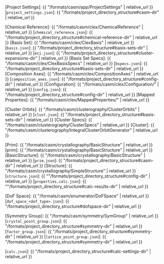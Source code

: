 [Project Settings]: {{ "/formats/casm/app/ProjectSettings" | relative_url }}
[`project_settings.json`]: {{ "/formats/project_directory_structure#casm-dir" | relative_url }}

[Chemical Reference]: {{ "/formats/casm/clex/ChemicalReference" | relative_url }}
[`chemical_reference.json`]: {{ "/formats/project_directory_structure#chemical-reference-dir" | relative_url }}
[Basis Set]: {{ "/formats/casm/clex/ClexBasis" | relative_url }}
[`basis.json`]: {{ "/formats/project_directory_structure#basis-sets-dir" | relative_url }}
[`eci.json`]: {{ "/formats/project_directory_structure#cluster-expansions-dir" | relative_url }}
[Basis Set Specs]: {{ "/formats/casm/clex/ClexBasisSpecs" | relative_url }}
[`bspecs.json`]: {{ "/formats/project_directory_structure#basis-sets-dir" | relative_url }}
[Composition Axes]: {{ "/formats/casm/clex/CompositionAxes" | relative_url }}
[`composition_axes.json`]: {{ "/formats/project_directory_structure#config-dir" | relative_url }}
[Configuration]: {{ "/formats/casm/clex/Configuration/" |  relative_url }}
[`config.json`]: {{ "/formats/project_directory_structure#config-dir" |  relative_url }}
[Mapped Properties]: {{ "/formats/casm/clex/MappedProperties/" |  relative_url }}

[Cluster Orbits]: {{ "/formats/casm/clusterography/ClusterOrbits" | relative_url }}
[`clust.json`]: {{ "/formats/project_directory_structure#basis-sets-dir" | relative_url }}
[Cluster Specs]: {{ "/formats/casm/clusterography/ClusterSpecs" |  relative_url }}
[Cluster]: {{ "/formats/casm/clusterography/IntegralClusterOrbitGenerator" |  relative_url }}


[Prim]: {{ "/formats/casm/crystallography/BasicStructure" |  relative_url }}
[prim]: {{ "/formats/casm/crystallography/BasicStructure" |  relative_url }}
[BasicStructure]: {{ "/formats/casm/crystallography/BasicStructure" |  relative_url }}
[`prim.json`]: {{ "/formats/project_directory_structure#casm-dir" |  relative_url }}
[Structure]: {{ "/formats/casm/crystallography/SimpleStructure" |  relative_url }}
[`structure.json`]: {{ ""/formats/project_directory_structure#config-dir" |  relative_url }}
[`properties.calc.json`]: {{ ""/formats/project_directory_structure#calc-results-dir" |  relative_url }}

[DoF Space]:  {{ "/formats/casm/enumerator/DoFSpace" |  relative_url }}
[`dof_space_<dof_type>.json`]: {{ "/formats/project_directory_structure#dofspace-dir" | relative_url }}

[Symmetry Group]: {{ "/formats/casm/symmetry/SymGroup" | relative_url }}
[`crystal_point_group.json`]: {{ "/formats/project_directory_structure#symmetry-dir" | relative_url }}
[`factor_group.json`]: {{ "/formats/project_directory_structure#symmetry-dir" | relative_url }}
[`lattice_point_group.json`]: {{ "/formats/project_directory_structure#symmetry-dir" | relative_url }}

[`calc.json`]: {{ "/formats/project_directory_structure#calc-settings-dir" | relative_url }}

[POSCAR]: https://www.vasp.at/wiki/index.php/POSCAR
